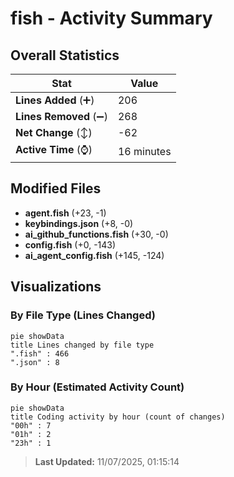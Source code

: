 # fish - Activity Summary 

## Overall Statistics

| Stat                   | Value                                                             |
| ---------------------- | ----------------------------------------------------------------- |
| **Lines Added** (➕)   | 206                                          |
| **Lines Removed** (➖) | 268                                        |
| **Net Change** (↕)    | -62                |
| **Active Time** (⌚)   | 16 minutes |


## Modified Files
- **agent.fish** (+23, -1)
- **keybindings.json** (+8, -0)
- **ai_github_functions.fish** (+30, -0)
- **config.fish** (+0, -143)
- **ai_agent_config.fish** (+145, -124)

## Visualizations

### By File Type (Lines Changed)

```mermaid
pie showData
title Lines changed by file type
".fish" : 466
".json" : 8
```

### By Hour (Estimated Activity Count)

```mermaid
pie showData
title Coding activity by hour (count of changes)
"00h" : 7
"01h" : 2
"23h" : 1
```


> **Last Updated:** 11/07/2025, 01:15:14